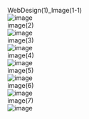 WebDesign(1)_Image(1-1)<br>
![image](https://github.com/pm4c1/web-design/assets/122862249/7fdf851b-6591-4050-ae79-cd6f493bf983)
<br>image(2)<br>
![image](https://github.com/pm4c1/web-design/assets/122862249/b9a89c39-81dc-4f5f-9543-6aa6822bccea)
<br>image(3)<br>
![image](https://github.com/pm4c1/web-design/assets/122862249/3f3d0f52-dae3-4a60-9abf-82da2bfc9b44)
<br>image(4)<br>
![image](https://github.com/pm4c1/web-design/assets/122862249/d4ab1863-ebc2-44f8-80ff-c326eea37fb2)
<br>image(5)<br>
![image](https://github.com/pm4c1/web-design/assets/122862249/3c7e42bf-6bf8-439d-ab5c-24847eef148c)
<br>image(6)<br>
![image](https://github.com/pm4c1/web-design/assets/122862249/e6703341-8283-4e11-96ec-15daedcb7117)
<br>image(7)<br>
![image](https://github.com/pm4c1/web-design/assets/122862249/6bebaf7d-4b90-48d4-bb4a-281a0f9dd0b5)



